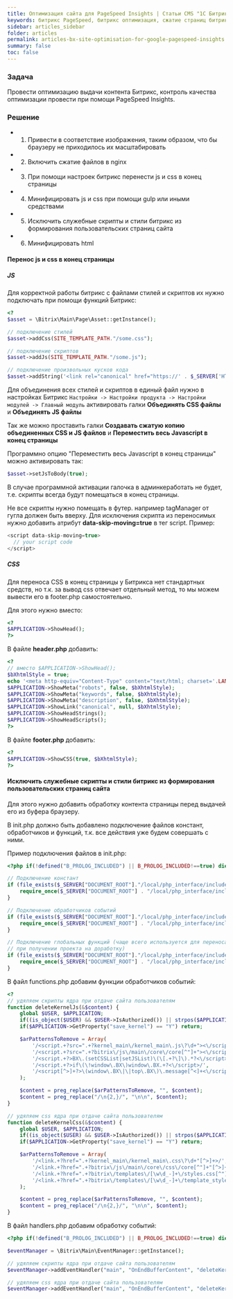 ```yaml
---
title: Оптимизация сайта для PageSpeed Insights | Статьи CMS "1С Битрикс"
keywords: битрикс PageSpeed, битрикс оптимизация, сжатие страниц битрикс
sidebar: articles_sidebar
folder: articles
permalink: articles-bx-site-optimisation-for-google-pagespeed-insights.html
summary: false
toc: false
---
```


### Задача

Провести оптимизацию выдачи контента Битрикс, контроль качества оптимизации провести при помощи PageSpeed Insights.

### Решение

* 1) Привести в соответствие изображения, таким образом, что бы браузеру не приходилось их масштабировать
* 2) Включить сжатие файлов в nginx
* 3) При помощи настроек битрикс перенести js и css в конец страницы
* 4) Минифицировать js и css при помощи gulp или иными средствами
* 5) Исключить служебные скрипты и стили битрикс из формирования пользовательских страниц сайта
* 6) Минифицировать html

#### Перенос js и css в конец страницы

##### JS 
Для корректной работы битрикс с файлами стилей и скриптов их нужно подключать при помощи функций Битрикс:

```php
<?
$asset = \Bitrix\Main\Page\Asset::getInstance();

// подключение стилей 
$asset->addCss(SITE_TEMPLATE_PATH."/some.css");

// подключение скриптов
$asset->addJs(SITE_TEMPLATE_PATH."/some.js");

// подключение произвольных кусков кода
$asset->addString('<link rel="canonical" href="https://' . $_SERVER['HTTP_HOST'] . $APPLICATION->GetCurPage(false) . '" />');
```

Для объединения всех стилей и скриптов в единый файл нужно в настройках Битрикс ```Настройки -> Настройки продукта -> Настройки модулей -> Главный модуль``` активировать галки **Объединять CSS файлы** и **Объединять JS файлы**

Так же можно проставить галки **Создавать сжатую копию объединенных CSS и JS файлов** и **Переместить весь Javascript в конец страницы**

Программно опцию "Переместить весь Javascript в конец страницы" можно активировать так:

```php
$asset->setJsToBody(true);
```
 
В случае программной активации галочка в админкеработать не будет, т.е. скрипты всегда будут помещаться в конец страницы.
 
Не все скрипты нужно помещать в футер. например tagManager от гугла должен быть вверху. Для исключения скрипта из переносимых нужно добавить атрибут **data-skip-moving=true** в тег script. Пример:
 
```js
<script data-skip-moving=true>
  // your script code
</script>
```

##### CSS

Для переноса CSS в конец страницы у Битрикса нет стандартных средств, но т.к. за вывод css отвечает отдельный метод, то мы можем вывести его в footer.php самостоятельно.

Для этого нужно вместо:

```php
<?
$APPLICATION->ShowHead();
?>
```

В файле **header.php** добавить:

```php
<?
// вместо $APPLICATION->ShowHead();
$bXhtmlStyle = true;
echo '<meta http-equiv="Content-Type" content="text/html; charset='.LANG_CHARSET.'"'.($bXhtmlStyle? ' /':'').'>'."\n";
$APPLICATION->ShowMeta("robots", false, $bXhtmlStyle);
$APPLICATION->ShowMeta("keywords", false, $bXhtmlStyle);
$APPLICATION->ShowMeta("description", false, $bXhtmlStyle);
$APPLICATION->ShowLink("canonical", null, $bXhtmlStyle);
$APPLICATION->ShowHeadStrings();
$APPLICATION->ShowHeadScripts();
?>
```

В файле **footer.php** добавить:

```php
<?
$APPLICATION->ShowCSS(true, $bXhtmlStyle);
?>
```

#### Исключить служебные скрипты и стили битрикс из формирования пользовательских страниц сайта

Для этого нужно добавить обработку контента страницы перед выдачей его из буфера браузеру.

В init.php должно быть добавлено подключение файлов констант, обработчиков и функций, т.к. все действия уже будем совершать с ними.

Пример подключения файлов в init.php:

```php
<?php if(!defined("B_PROLOG_INCLUDED") || B_PROLOG_INCLUDED!==true) die();

// Подключение констант
if (file_exists($_SERVER["DOCUMENT_ROOT"]."/local/php_interface/include/constants.php")) {
    require_once($_SERVER["DOCUMENT_ROOT"] . "/local/php_interface/include/constants.php");
}

// Подключение обработчиков событий
if (file_exists($_SERVER["DOCUMENT_ROOT"]."/local/php_interface/include/handlers.php")) {
    require_once($_SERVER["DOCUMENT_ROOT"] . "/local/php_interface/include/handlers.php");
}

// Подключение глобальных функций (чаще всего используется для переноса кода сторонних разработчиков
// при получении проекта на доработку)
if (file_exists($_SERVER["DOCUMENT_ROOT"]."/local/php_interface/include/functions.php")) {
    require_once($_SERVER["DOCUMENT_ROOT"] . "/local/php_interface/include/functions.php");
}
```

В файл functions.php добавим функции обработчиков событий:

```php
<?
// удяляем скрипты ядра при отдаче сайта пользователям
function deleteKernelJs(&$content) {
    global $USER, $APPLICATION;
    if((is_object($USER) && $USER->IsAuthorized()) || strpos($APPLICATION->GetCurDir(), "/bitrix/")!==false) return;
    if($APPLICATION->GetProperty("save_kernel") == "Y") return;

    $arPatternsToRemove = Array(
        '/<script.+?src=".+?kernel_main\/kernel_main\.js\?\d+"><\/script\>/',
        '/<script.+?src=".+?bitrix\/js\/main\/core\/core[^"]+"><\/script\>/',
        '/<script.+?>BX\.(setCSSList|setJSList)\(\[.+?\]\).*?<\/script>/',
        '/<script.+?>if\(\!window\.BX\)window\.BX.+?<\/script>/',
        '/<script[^>]+?>\(window\.BX\|\|top\.BX\)\.message[^<]+<\/script>/',
    );

    $content = preg_replace($arPatternsToRemove, "", $content);
    $content = preg_replace("/\n{2,}/", "\n\n", $content);
}

// удяляем css ядра при отдаче сайта пользователям
function deleteKernelCss(&$content) {
    global $USER, $APPLICATION;
    if((is_object($USER) && $USER->IsAuthorized()) || strpos($APPLICATION->GetCurDir(), "/bitrix/")!==false) return;
    if($APPLICATION->GetProperty("save_kernel") == "Y") return;

    $arPatternsToRemove = Array(
        '/<link.+?href=".+?kernel_main\/kernel_main\.css\?\d+"[^>]+>/',
        '/<link.+?href=".+?bitrix\/js\/main\/core\/css\/core[^"]+"[^>]+>/',
        '/<link.+?href=".+?bitrix\/templates\/[\w\d_-]+\/styles.css[^"]+"[^>]+>/',
        '/<link.+?href=".+?bitrix\/templates\/[\w\d_-]+\/template_styles.css[^"]+"[^>]+>/',
    );

    $content = preg_replace($arPatternsToRemove, "", $content);
    $content = preg_replace("/\n{2,}/", "\n\n", $content);
}
```

В файл handlers.php добавим обработку событий:

```php
<?php if(!defined("B_PROLOG_INCLUDED") || B_PROLOG_INCLUDED!==true) die();

$eventManager = \Bitrix\Main\EventManager::getInstance();

// удяляем скрипты ядра при отдаче сайта пользователям
$eventManager->addEventHandler("main", "OnEndBufferContent", "deleteKernelJs");

// удяляем css ядра при отдаче сайта пользователям
$eventManager->addEventHandler("main", "OnEndBufferContent", "deleteKernelCss");
```
